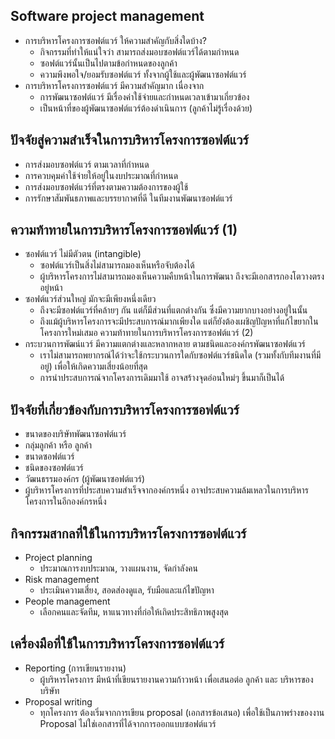 ## Software project management
*	การบริหารโครงการซอฟต์แวร์ ให้ความสำคัญกับสิ่งใดบ้าง?
    *	กิจกรรมที่ทำให้แน่ใจว่า สามารถส่งมอบซอฟต์แวร์ได้ตามกำหนด
    *	ซอฟต์แวร์นั้นเป็นไปตามข้อกำหนดของลูกค้า
    *	ความพึงพอใจ/ยอมรับซอฟต์แวร์ ทั้งจากผู้ใช้และผู้พัฒนาซอฟต์แวร์
*	การบริหารโครงการซอฟต์แวร์ มีความสำคัญมาก เนื่องจาก
    *	การพัฒนาซอฟต์แวร์ มีเรื่องค่าใช้จ่ายและกำหนดเวลาเข้ามาเกี่ยวข้อง
    *	เป็นหน้าที่ของผู้พัฒนาซอฟต์แวร์ต้องดำเนินการ (ลูกค้าไม่รู้เรื่องด้วย)
## ปัจจัยสู่ความสำเร็จในการบริหารโครงการซอฟต์แวร์
*	การส่งมอบซอฟต์แวร์ ตามเวลาที่กำหนด
*	การควบคุมค่าใช้จ่ายให้อยู่ในงบประมาณที่กำหนด
*	การส่งมอบซอฟต์แวร์ที่ตรงตามความต้องการของผู้ใช้
*	การรักษาสัมพันธภาพและบรรยากาศที่ดี ในทีมงานพัฒนาซอฟต์แวร์
## ความท้าทายในการบริหารโครงการซอฟต์แวร์ (1)
*	ซอฟต์แวร์ ไม่มีตัวตน (intangible)
    *	ซอฟต์แวร์เป็นสิ่งไม่สามารถมองเห็นหรือจับต้องได้
    *	ผู้บริหารโครงการไม่สามารถมองเห็นความคืบหน้าในการพัฒนา ถึงจะมีเอกสารกองโตวางตรงอยู่หน้า
*	ซอฟต์แวร์ส่วนใหญ่ มักจะมีเพียงหนึ่งเดียว
    *	ถึงจะมีซอฟต์แวร์ที่คล้ายๆ กัน แต่ก็มีส่วนที่แตกต่างกัน ซึ่งมีความยากบางอย่างอยู่ในนั้น
    *	ถึงแม้ผู้บริหารโครงการจะมีประสบการณ์มากเพียงใด แต่ก็ยังต้องเผชิญปัญหาที่แก้ไขยากในโครงการใหม่เสมอ
ความท้าทายในการบริหารโครงการซอฟต์แวร์ (2)
*	กระบวนการพัฒน์แวร์ มีความแตกต่างและหลากหลาย ตามชนิดและองค์กรพัฒนาซอฟต์แวร์
    *	เราไม่สามารถพยากรณ์ได้ว่าจะใช้กระบวนการใดกับซอฟต์แวร์ชนิดใด (รวมทั้งกับทีมงานที่มีอยู่) เพื่อให้เกิดความเสี่ยงน้อยที่สุด
    *	การนำประสบการณ์จากโครงการเดิมมาใช้ อาจสร้างจุดอ่อนใหม่ๆ ขึ้นมาก็เป็นได้

## ปัจจัยที่เกี่ยวข้องกับการบริหารโครงการซอฟต์แวร์
*	ขนาดของบริษัทพัฒนาซอฟต์แวร์
*	กลุ่มลูกค้า หรือ ลูกค้า
*	ขนาดซอฟต์แวร์
*	ชนิดของซอฟต์แวร์
*	วัฒนธรรมองค์กร (ผู้พัฒนาซอฟต์แวร์)
*	ผู้บริหารโครงการที่ประสบความสำเร็จจากองค์กรหนึ่ง อาจประสบความล้มเหลวในการบริหารโครงการในอีกองค์กรหนึ่ง
## กิจกรรมสากลที่ใช้ในการบริหารโครงการซอฟต์แวร์
*	Project planning 
    *	ประมาณการงบประมาณ, วางแผนงาน, จัดกำลังคน
*	Risk management
    *	ประเมินความเสี่ยง, สอดส่องดูแล, รับมือและแก้ไขปัญหา
*	People management
    *	เลือกคนและจัดทีม, หาแนวทางที่ก่อให้เกิดประสิทธิภาพสูงสุด
## เครื่องมือที่ใช้ในการบริหารโครงการซอฟต์แวร์
*	Reporting (การเขียนรายงาน)
    *	ผู้บริหารโครงการ มีหน้าที่เขียนรายงานความก้าวหน้า เพื่อเสนอต่อ ลูกค้า และ บริหารของบริษัท
*	Proposal writing
    *	ทุกโครงการ ต้องเริ่มจากการเขียน proposal (เอกสารข้อเสนอ) เพื่อใช้เป็นภาพร่างของงาน  Proposal ไม่ใช่เอกสารที่ได้จากการออกแบบซอฟต์แวร์ 
